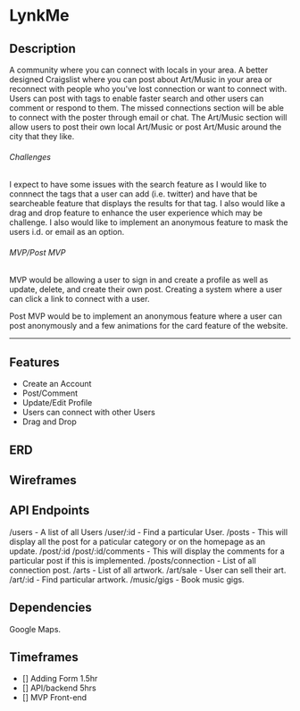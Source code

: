 #  LynkMe

## Description

A community where you can connect with locals in your area. A better designed Craigslist where you can post about Art/Music in your area
or reconnect with people who you've lost connection or want to connect with. Users can post with tags to enable faster search and other users can comment or respond to them. The missed
connections section will be able to connect with the poster through email or chat. The Art/Music section will allow users to post their own local Art/Music or post Art/Music around the 
city that they like. 

###### Challenges

I expect to have some issues with the search feature as I would like to connnect the tags that a user can add (i.e. twitter) and have that be searcheable feature that displays the results for that tag. I also would like a drag and drop feature to enhance the user experience which may be challenge. I also would like to implement an anonymous feature to mask the users i.d. or email as an option. 

###### MVP/Post MVP

MVP would be allowing a user to sign in and create a profile as well as update, delete, and create their own post. Creating a system where a user can click a link to connect with a user.

Post MVP would be to implement an anonymous feature where a user can post anonymously and a few animations for the card feature of the website. 

---

## Features

- Create an Account
- Post/Comment
- Update/Edit Profile
- Users can connect with other Users
- Drag and Drop

##  ERD



## Wireframes 



## API Endpoints

/users - A list of all Users 
/user/:id - Find a particular User.
/posts - This will display all the post for a paticular category or on the homepage as an update.
/post/:id
/post/:id/comments - This will display the comments for a particular post if this is implemented.
/posts/connection - List of all connection post.
/arts - List of all artwork.
/art/sale - User can sell their art.
/art/:id - Find particular artwork.
/music/gigs - Book music gigs.

## Dependencies

Google Maps.

## Timeframes

- [] Adding Form 1.5hr
- [] API/backend 5hrs	
- [] MVP Front-end








